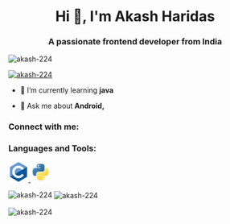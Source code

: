 <h1 align="center">Hi 👋, I'm Akash Haridas</h1>
<h3 align="center">A passionate frontend developer from India</h3>

<p align="left"> <img src="https://komarev.com/ghpvc/?username=akash-224&label=Profile%20views&color=0e75b6&style=flat" alt="akash-224" /> </p>

<p align="left"> <a href="https://github.com/ryo-ma/github-profile-trophy"><img src="https://github-profile-trophy.vercel.app/?username=akash-224" alt="akash-224" /></a> </p>

- 🌱 I’m currently learning **java**

- 💬 Ask me about **Android,**

<h3 align="left">Connect with me:</h3>
<p align="left">
</p>

<h3 align="left">Languages and Tools:</h3>
<p align="left"> <a href="https://www.cprogramming.com/" target="_blank" rel="noreferrer"> <img src="https://raw.githubusercontent.com/devicons/devicon/master/icons/c/c-original.svg" alt="c" width="40" height="40"/> </a> <a href="https://www.python.org" target="_blank" rel="noreferrer"> <img src="https://raw.githubusercontent.com/devicons/devicon/master/icons/python/python-original.svg" alt="python" width="40" height="40"/> </a> </p>

<p><img align="left" src="https://github-readme-stats.vercel.app/api/top-langs?username=akash-224&show_icons=true&locale=en&layout=compact" alt="akash-224" /></p>

<p>&nbsp;<img align="center" src="https://github-readme-stats.vercel.app/api?username=akash-224&show_icons=true&locale=en" alt="akash-224" /></p>

<p><img align="center" src="https://github-readme-streak-stats.herokuapp.com/?user=akash-224&" alt="akash-224" /></p>
